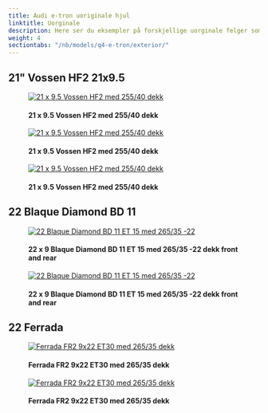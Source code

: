 ```yaml
---
title: Audi e-tron uoriginale hjul
linktitle: Uorginale
description: Here ser du eksempler på forskjellige uorginale felger som eiere har montert
weight: 4
sectiontabs: "/nb/models/q4-e-tron/exterior/"
---
```

<!-- markdownlint-disable MD033 -->
## 21" Vossen HF2 21x9.5

<figure>
    <a href="https://media.electrichasgoneaudi.net/multimedia/models/q4-e-tron/exterior/wheels/aftermarket/vossenhf2_1.jpg">
        <img src="https://media.electrichasgoneaudi.net/multimedia/models/q4-e-tron/exterior/wheels/aftermarket/vossenhf2_1s.jpg" class="img-fluid" alt="21 x 9.5 Vossen HF2 med 255/40 dekk" title="21 x 9.5 Vossen HF2 med 255/40 dekk">
    </a>
    <figcaption><h4>21 x 9.5 Vossen HF2 med 255/40 dekk</h4></figcaption>
</figure>

<figure>
    <a href="https://media.electrichasgoneaudi.net/multimedia/models/q4-e-tron/exterior/wheels/aftermarket/vossenhf2_2.jpg">
        <img src="https://media.electrichasgoneaudi.net/multimedia/models/q4-e-tron/exterior/wheels/aftermarket/vossenhf2_2s.jpg" class="img-fluid" alt="21 x 9.5 Vossen HF2 med 255/40 dekk" title="21 x 9.5 Vossen HF2 med 255/40 dekk">
    </a>
    <figcaption><h4>21 x 9.5 Vossen HF2 med 255/40 dekk</h4></figcaption>
</figure>

<figure>
    <a href="https://media.electrichasgoneaudi.net/multimedia/models/q4-e-tron/exterior/wheels/aftermarket/vossenhf2_3.jpg">
        <img src="https://media.electrichasgoneaudi.net/multimedia/models/q4-e-tron/exterior/wheels/aftermarket/vossenhf2_3s.jpg" class="img-fluid" alt="21 x 9.5 Vossen HF2 med 255/40 dekk" title="21 x 9.5 Vossen HF2 med 255/40 dekk">
    </a>
    <figcaption><h4>21 x 9.5 Vossen HF2 med 255/40 dekk</h4></figcaption>
</figure>

## 22 Blaque Diamond  BD 11

<figure>
    <a href="https://media.electrichasgoneaudi.net/multimedia/models/q4-e-tron/exterior/wheels/aftermarket/blaquediamond11_1.jpg">
        <img src="https://media.electrichasgoneaudi.net/multimedia/models/q4-e-tron/exterior/wheels/aftermarket/blaquediamond11_1s.jpg" class="img-fluid" alt="22 Blaque Diamond BD 11 ET 15 med 265/35 -22 " title="22 Blaque Diamond BD 11 ET 15 med 265/35 -22 ">
    </a>
    <figcaption><h4>22 x 9 Blaque Diamond BD 11 ET 15 med 265/35 -22 dekk front and rear</h4></figcaption>
</figure>

<figure>
    <a href="https://media.electrichasgoneaudi.net/multimedia/models/q4-e-tron/exterior/wheels/aftermarket/blaquediamond11_2.jpg">
        <img src="https://media.electrichasgoneaudi.net/multimedia/models/q4-e-tron/exterior/wheels/aftermarket/blaquediamond11_2s.jpg" class="img-fluid" alt="22 Blaque Diamond BD 11 ET 15 med 265/35 -22 " title="22 Blaque Diamond BD 11 ET 15 med 265/35 -22 ">
    </a>
    <figcaption><h4>22 x 9 Blaque Diamond BD 11 ET 15 med 265/35 -22 dekk front and rear</h4></figcaption>
</figure>

## 22 Ferrada

<figure>
    <a href="https://media.electrichasgoneaudi.net/multimedia/models/q4-e-tron/exterior/wheels/aftermarket/ferrada1.jpg">
        <img src="https://media.electrichasgoneaudi.net/multimedia/models/q4-e-tron/exterior/wheels/aftermarket/ferrada1s.jpg" class="img-fluid" alt="Ferrada FR2 9x22 ET30 med 265/35 dekk" title="Ferrada FR2 9x22 ET30 med 265/35 dekk">
    </a>
    <figcaption><h4>Ferrada FR2 9x22 ET30 med 265/35 dekk</h4></figcaption>
</figure>

<figure>
    <a href="https://media.electrichasgoneaudi.net/multimedia/models/q4-e-tron/exterior/wheels/aftermarket/ferrada2.jpg">
        <img src="https://media.electrichasgoneaudi.net/multimedia/models/q4-e-tron/exterior/wheels/aftermarket/ferrada2s.jpg" class="img-fluid" alt="Ferrada FR2 9x22 ET30 med 265/35 dekk" title="Ferrada FR2 9x22 ET30 med 265/35 dekk">
    </a>
    <figcaption><h4>Ferrada FR2 9x22 ET30 med 265/35 dekk</h4></figcaption>
</figure>